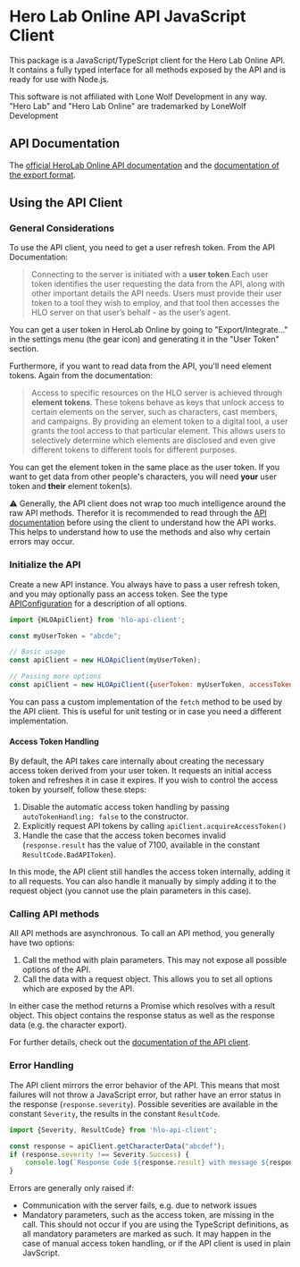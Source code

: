 # Hero Lab Online API JavaScript Client

This package is a JavaScript/TypeScript client for the Hero Lab Online API. It contains a fully typed interface for all methods exposed
by the API and is ready for use with Node.js.

This software is not affiliated with Lone Wolf Development in any way. "Hero Lab" and "Hero Lab Online" are trademarked by LoneWolf Development

## API Documentation

The [official HeroLab Online API documentation](https://docs.herolab.online/HLO-Public-API-Documentation.pdf) and the
[documentation of the export format](https://docs.herolab.online/HLO-Export-Format-Documentation.pdf).

## Using the API Client

### General Considerations

To use the API client, you need to get a user refresh token. From the API Documentation:

> Connecting to the server is initiated with a **user token**.Each user token identifies the user requesting the data from the API, along with 
> other important details the API needs. Users must provide their user token to a tool they wish to employ, and that tool then accesses the HLO
> server on that user’s behalf - as the user’s agent.

You can get a user token in HeroLab Online by going to "Export/Integrate..." in the settings menu (the gear icon) and generating it in the 
"User Token" section.

Furthermore, if you want to read data from the API, you'll need element tokens. Again from the documentation:

> Access to specific resources on the HLO server is achieved through **element tokens**. These tokens behave as keys that unlock access to 
> certain elements on the server, such as characters, cast members, and campaigns. By providing an element token to a digital tool, a user grants
> the tool access to that particular element. This allows users to selectively determine which elements are disclosed and even give different 
> tokens to different tools for different purposes.

You can get the element token in the same place as the user token. If you want to get data from other people's characters, you will need **your**
user token and **their** element token(s).

:warning: Generally, the API client does not wrap too much intelligence around the raw API methods. Therefor it is recommended to read through the
[API documentation](#api-documentation) before using the client to understand how the API works. This helps to understand how to use the methods and
also why certain errors may occur.

### Initialize the API

Create a new API instance. You always have to pass a user refresh token, and you may optionally pass an access token. See the type
[APIConfiguration](https://mdreier.github.io/hlo-api-client/modules.html#apiconfiguration) for a description of all options.

```javascript
import {HLOApiClient} from 'hlo-api-client';

const myUserToken = "abcde";

// Basic usage
const apiClient = new HLOApiClient(myUserToken);

// Passing more options
const apiClient = new HLOApiClient({userToken: myUserToken, accessToken: "xyz", toolName: "My Cool Tool"});
```

You can pass a custom implementation of the `fetch` method to be used by the API client. This is useful for unit testing or in case
you need a different implementation.

#### Access Token Handling

By default, the API takes care internally about creating the necessary access token derived from your user token. It requests an initial
access token and refreshes it in case it expires. If you wish to control the access token by yourself, follow these steps:

1. Disable the automatic access token handling by passing `autoTokenHandling: false` to the constructor.
2. Explicitly request API tokens by calling `apiClient.acquireAccessToken()`
3. Handle the case that the access token becomes invalid (`response.result` has the value of 7100, available in the constant
   `ResultCode.BadAPIToken`).

In this mode, the API client still handles the access token internally, adding it to all requests. You can also handle it manually by
simply adding it to the request object (you cannot use the plain parameters in this case).

### Calling API methods

All API methods are asynchronous. To call an API method, you generally have two options:

1. Call the method with plain parameters. This may not expose all possible options of the API.
2. Call the data with a request object. This allows you to set all options which are exposed by the API.

In either case the method returns a Promise which resolves with a result object. This object contains the response status as well as
the response data (e.g. the character export).

For further details, check out the [documentation of the API client](https://mdreier.github.io/hlo-api-client/).

### Error Handling

The API client mirrors the error behavior of the API. This means that most failures will not throw a JavaScript error, but rather have
an error status in the response (`response.severity`). Possible severities are available in the constant `Severity`, the results in 
the constant `ResultCode`.

```javascript
import {Severity, ResultCode} from 'hlo-api-client';

const response = apiClient.getCharacterData("abcdef");
if (response.severity !== Severity.Success) {
    console.log(`Response Code ${response.result} with message ${response.error}`);
}
```

Errors are generally only raised if:

* Communication with the server fails, e.g. due to network issues
* Mandatory parameters, such as the access token, are missing in the call. This should not occur if you are using the TypeScript definitions,
  as all mandatory parameters are marked as such. It may happen in the case of manual access token handling, or if the API client is used
  in plain JavScript.